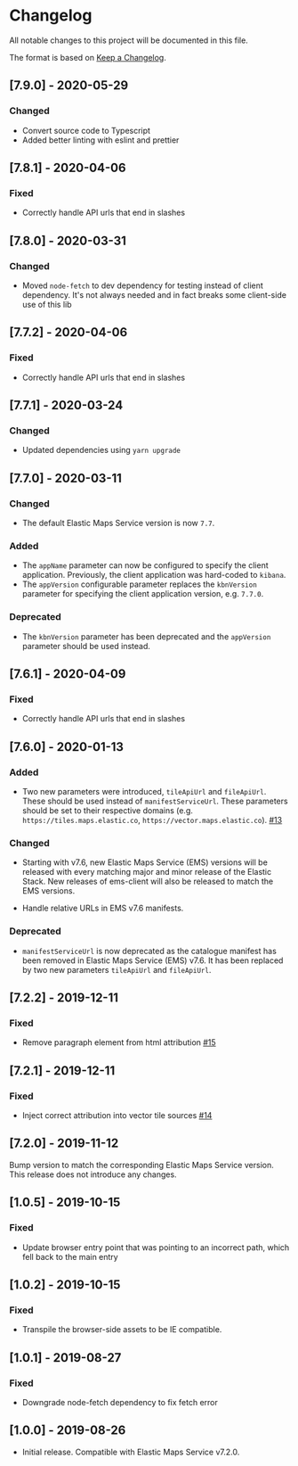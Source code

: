 # Changelog
All notable changes to this project will be documented in this file.

The format is based on [Keep a Changelog](https://keepachangelog.com/en/1.0.0/).

## [7.9.0] - 2020-05-29
### Changed
- Convert source code to Typescript
- Added better linting with eslint and prettier


## [7.8.1] - 2020-04-06
### Fixed
- Correctly handle API urls that end in slashes

## [7.8.0] - 2020-03-31
### Changed
- Moved `node-fetch` to dev dependency for testing instead of client dependency. It's not
always needed and in fact breaks some client-side use of this lib

## [7.7.2] - 2020-04-06
### Fixed
- Correctly handle API urls that end in slashes

## [7.7.1] - 2020-03-24
### Changed
- Updated dependencies using `yarn upgrade`

## [7.7.0] - 2020-03-11

### Changed
- The default Elastic Maps Service version is now `7.7`.

### Added
- The `appName` parameter can now be configured to specify the client application. Previously, the client application was hard-coded to `kibana`.
- The `appVersion` configurable parameter replaces the `kbnVersion` parameter for specifying the client application version, e.g. `7.7.0`.

### Deprecated
- The `kbnVersion` parameter has been deprecated and the `appVersion` parameter should be used instead.

## [7.6.1] - 2020-04-09
### Fixed
- Correctly handle API urls that end in slashes

## [7.6.0] - 2020-01-13

### Added
- Two new parameters were introduced, `tileApiUrl` and `fileApiUrl`. These should be used instead of `manifestServiceUrl`. These parameters should be set to their respective domains (e.g. `https://tiles.maps.elastic.co`, `https://vector.maps.elastic.co`). [#13](https://github.com/elastic/ems-client/pull/13)

### Changed

- Starting with v7.6, new Elastic Maps Service (EMS) versions will be released with every matching major and minor release of the Elastic Stack. New releases of ems-client will also be released to match the EMS versions.

- Handle relative URLs in EMS v7.6 manifests.

### Deprecated
- `manifestServiceUrl` is now deprecated as the catalogue manifest has been removed in Elastic Maps Service (EMS) v7.6. It has been replaced by two new parameters `tileApiUrl` and `fileApiUrl`.

## [7.2.2] - 2019-12-11
### Fixed
-  Remove paragraph element from html attribution [#15](https://github.com/elastic/ems-client/pull/15)

## [7.2.1] - 2019-12-11

### Fixed
- Inject correct attribution into vector tile sources [#14](https://github.com/elastic/ems-client/pull/14/files)

## [7.2.0] - 2019-11-12
Bump version to match the corresponding Elastic Maps Service version. This release does not introduce any changes.

## [1.0.5] - 2019-10-15
### Fixed
- Update browser entry point that was pointing to an incorrect path, which fell back to the main entry


## [1.0.2] - 2019-10-15

### Fixed
- Transpile the browser-side assets to be IE compatible.

## [1.0.1] - 2019-08-27

### Fixed
- Downgrade node-fetch dependency to fix fetch error

## [1.0.0] - 2019-08-26

- Initial release. Compatible with Elastic Maps Service v7.2.0.
